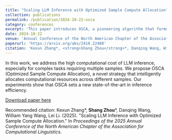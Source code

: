 ```yaml
---
title: "Scaling LLM Inference with Optimized Sample Compute Allocation"
collection: publications
permalink: /publication/2024-10-22-osca
category: conferences
excerpt: 'This paper introduces OSCA, a pioneering algorithm that formulates sample distribution for LLM inference as a learning problem. By using a mixed-allocation strategy, OSCA achieves superior accuracy with significantly less compute—128x less on code generation and 25x less on reasoning tasks.'
date: 2024-10-22
venue: 'Annual Conference of the North American Chapter of the Association for Computational Linguistics (NAACL), 2025'
paperurl: 'https://arxiv.org/abs/2410.22480'
citation: 'Kexun Zhang*, <strong>Shang Zhou</strong>*, Danqing Wang, William Yang Wang, Lei Li. (2025). "Scaling LLM Inference with Optimized Sample Compute Allocation." In <i>Proceedings of the 2025 Annual Conference of the North American Chapter of the Association for Computational Linguistics</i>.'
---
```


In this work, we address the high computational cost of LLM inference, especially for complex tasks requiring multiple samples. We propose OSCA (Optimized Sample Compute Allocation), a novel strategy that intelligently allocates computational resources across different samples. Our experiments show that OSCA sets a new state-of-the-art in inference efficiency.

[Download paper here](https://arxiv.org/abs/2410.22480)

Recommended citation:
Kexun Zhang*, <strong>Shang Zhou</strong>*, Danqing Wang, William Yang Wang, Lei Li. (2025). "Scaling LLM Inference with Optimized Sample Compute Allocation." In <i>Proceedings of the 2025 Annual Conference of the North American Chapter of the Association for Computational Linguistics</i>.